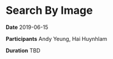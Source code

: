 # Search By Image

**Date**
2019-06-15

**Participants**
Andy Yeung, Hai Huynhlam

**Duration**
TBD

